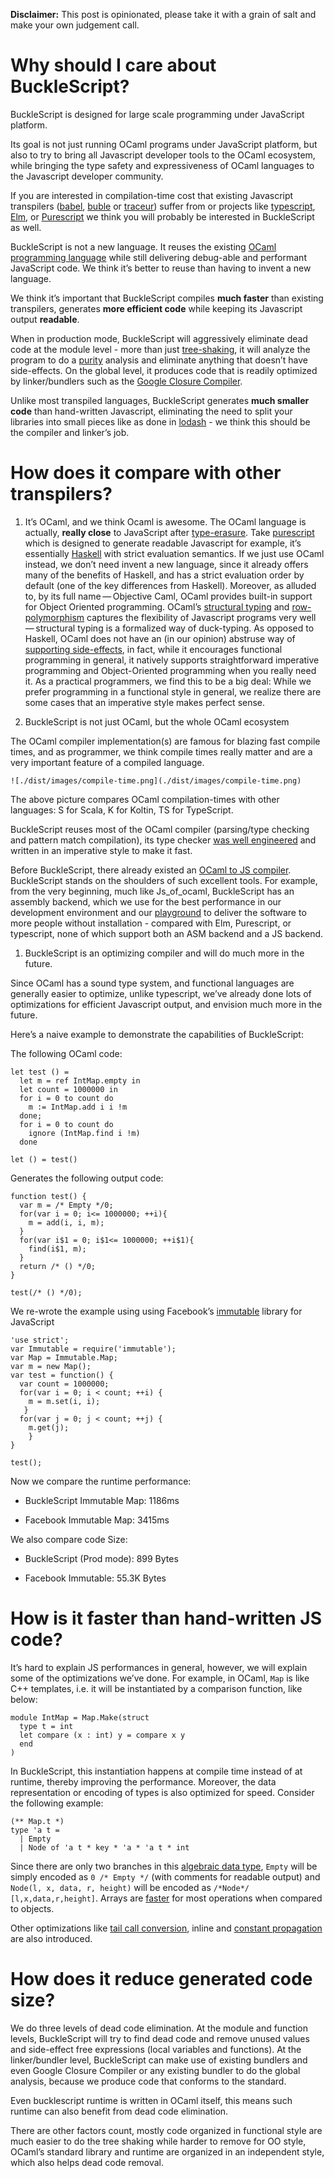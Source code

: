 **Disclaimer:** This post is opinionated, please take it with a grain of
salt and make your own judgement call.

Why should I care about BuckleScript?
=====================================

BuckleScript is designed for large scale programming under JavaScript
platform.

Its goal is not just running OCaml programs under JavaScript platform,
but also to try to bring all Javascript developer tools to the OCaml
ecosystem, while bringing the type safety and expressiveness of OCaml
languages to the Javascript developer community.

If you are interested in compilation-time cost that existing Javascript
transpilers ([babel](https://babeljs.io/),
[buble](http://buble.surge.sh/) or
[traceur](https://github.com/google/traceur-compiler)) suffer from or
projects like [typescript](https://www.typescriptlang.org/),
[Elm](http://elm-lang.org/), or [Purescript](http://www.purescript.org/)
we think you will probably be interested in BuckleScript as well.

BuckleScript is not a new language. It reuses the existing [OCaml
programming language](https://ocaml.org/) while still delivering
debug-able and performant JavaScript code. We think it’s better to reuse
than having to invent a new language.

We think it’s important that BuckleScript compiles **much faster** than
existing transpilers, generates **more efficient code** while keeping
its Javascript output **readable**.

When in production mode, BuckleScript will aggressively eliminate dead
code at the module level - more than just
[tree-shaking](http://www.2ality.com/2015/12/webpack-tree-shaking.html),
it will analyze the program to do a
[purity](https://en.wikipedia.org/wiki/Pure_function) analysis and
eliminate anything that doesn’t have side-effects. On the global level,
it produces code that is readily optimized by linker/bundlers such as
the [Google Closure
Compiler](https://developers.google.com/closure/compiler/).

Unlike most transpiled languages, BuckleScript generates **much smaller
code** than hand-written Javascript, eliminating the need to split your
libraries into small pieces like as done in
[lodash](https://github.com/lodash/lodash) - we think this should be the
compiler and linker’s job.

How does it compare with other transpilers?
===========================================

1.  It’s OCaml, and we think Ocaml is awesome. The OCaml language is
    actually, **really close** to JavaScript after
    [type-erasure](https://en.wikipedia.org/wiki/Type_erasure). Take
    [purescript](http://www.purescript.org/) which is designed to
    generate readable Javascript for example, it’s essentially
    [Haskell](https://www.haskell.org/) with strict evaluation
    semantics. If we just use OCaml instead, we don’t need invent a new
    language, since it already offers many of the benefits of Haskell,
    and has a strict evaluation order by default (one of the key
    differences from Haskell). Moreover, as alluded to, by its full
    name — Objective Caml, OCaml provides built-in support for Object
    Oriented programming. OCaml’s [structural
    typing](https://en.wikipedia.org/wiki/Structural_type_system) and
    [row-polymorphism](https://www.cl.cam.ac.uk/teaching/1415/L28/rows.pdf)
    captures the flexibility of Javascript programs very
    well — structural typing is a formalized way of duck-typing. As
    opposed to Haskell, OCaml does not have an (in our opinion) abstruse
    way of [supporting
    side-effects](http://stackoverflow.com/questions/2488646/why-are-side-effects-modeled-as-monads-in-haskell),
    in fact, while it encourages functional programming in general, it
    natively supports straightforward imperative programming and
    Object-Oriented programming when you really need it. As a practical
    programmers, we find this to be a big deal: While we prefer
    programming in a functional style in general, we realize there are
    some cases that an imperative style makes perfect sense.

2.  BuckleScript is not just OCaml, but the whole OCaml ecosystem

The OCaml compiler implementation(s) are famous for blazing fast compile
times, and as programmer, we think compile times really matter and are a
very important feature of a compiled language.

    ![./dist/images/compile-time.png](./dist/images/compile-time.png)

The above picture compares OCaml compilation-times with other languages:
S for Scala, K for Koltin, TS for TypeScript.

BuckleScript reuses most of the OCaml compiler (parsing/type checking
and pattern match compilation), its type checker [was well
engineered](http://okmij.org/ftp/ML/generalization.html) and written in
an imperative style to make it fast.

Before BuckleScript, there already existed an [OCaml to JS
compiler](./Differences-from-js_of_ocaml.adoc). BuckleScript stands on
the shoulders of such excellent tools. For example, from the very
beginning, much like Js\_of\_ocaml, BuckleScript has an assembly
backend, which we use for the best performance in our development
environment and our
[playground](http://bucklescript.github.io/bucklescript-playground/) to
deliver the software to more people without installation - compared with
Elm, Purescript, or typescript, none of which support both an ASM
backend and a JS backend.

1.  BuckleScript is an optimizing compiler and will do much more in the
    future.

Since OCaml has a sound type system, and functional languages are
generally easier to optimize, unlike typescript, we’ve already done lots
of optimizations for efficient Javascript output, and envision much more
in the future.

Here’s a naive example to demonstrate the capabilities of BuckleScript:

The following OCaml code:

    let test () =
      let m = ref IntMap.empty in
      let count = 1000000 in
      for i = 0 to count do
        m := IntMap.add i i !m
      done;
      for i = 0 to count do
        ignore (IntMap.find i !m)
      done

    let () = test()

Generates the following output code:

    function test() {
      var m = /* Empty */0;
      for(var i = 0; i<= 1000000; ++i){
        m = add(i, i, m);
      }
      for(var i$1 = 0; i$1<= 1000000; ++i$1){
        find(i$1, m);
      }
      return /* () */0;
    }

    test(/* () */0);

We re-wrote the example using using Facebook’s
[immutable](http://facebook.github.io/immutable-js/) library for
JavaScript

    'use strict';
    var Immutable = require('immutable');
    var Map = Immutable.Map;
    var m = new Map();
    var test = function() {
      var count = 1000000;
      for(var i = 0; i < count; ++i) {
        m = m.set(i, i);
       }
      for(var j = 0; j < count; ++j) {
        m.get(j);
        }
    }

    test();

Now we compare the runtime performance:

-   BuckleScript Immutable Map: 1186ms

-   Facebook Immutable Map: 3415ms

We also compare code Size:

-   BuckleScript (Prod mode): 899 Bytes

-   Facebook Immutable: 55.3K Bytes

How is it faster than hand-written JS code?
===========================================

It’s hard to explain JS performances in general, however, we will
explain some of the optimizations we’ve done. For example, in OCaml,
`Map` is like C++ templates, i.e. it will be instantiated by a
comparison function, like below:

    module IntMap = Map.Make(struct
      type t = int
      let compare (x : int) y = compare x y
      end
    )

In BuckleScript, this instantiation happens at compile time instead of
at runtime, thereby improving the performance. Moreover, the data
representation or encoding of types is also optimized for speed.
Consider the following example:

    (** Map.t *)
    type 'a t =
      | Empty
      | Node of 'a t * key * 'a * 'a t * int

Since there are only two branches in this [algebraic data
type](https://en.wikipedia.org/wiki/Algebraic_data_type), `Empty` will
be simply encoded as `0 /* Empty */` (with comments for readable output)
and `Node(l, x, data, r, height)` will be encoded as
`/*Node*/ [l,x,data,r,height]`. Arrays are
[faster](http://stackoverflow.com/questions/17295056/array-vs-object-efficiency-in-javascript)
for most operations when compared to objects.

Other optimizations like [tail call
conversion](http://stackoverflow.com/questions/310974/what-is-tail-call-optimization),
inline and [constant
propagation](https://en.wikipedia.org/wiki/Constant_folding) are also
introduced.

How does it reduce generated code size?
=======================================

We do three levels of dead code elimination. At the module and function
levels, BuckleScript will try to find dead code and remove unused values
and side-effect free expressions (local variables and functions). At the
linker/bundler level, BuckleScript can make use of existing bundlers and
even Google Closure Compiler or any existing bundler to do the global
analysis, because we produce code that conforms to the standard.

Even bucklescript runtime is written in OCaml itself, this means such
runtime can also benefit from dead code elimination.

There are other factors count, mostly code organized in functional style
are much easier to do the tree shaking while harder to remove for OO
style, OCaml’s standard library and runtime are organized in an
independent style, which also helps dead code removal.
